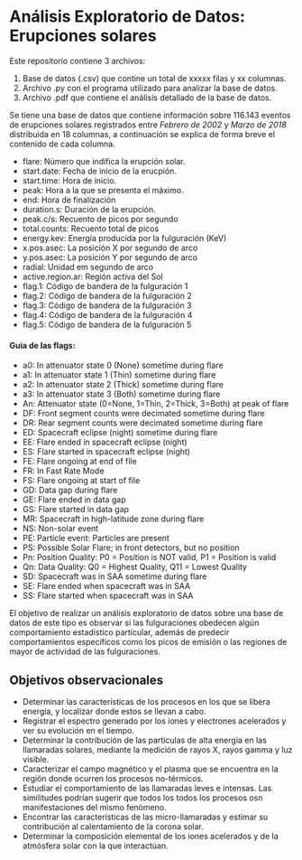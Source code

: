 # Análisis Exploratorio de Datos: Erupciones solares
Este repositorio contiene 3 archivos:
1. Base de datos (.csv) que contine un total de xxxxx filas y xx columnas.
2. Archivo .py con el programa utilizado para analizar la base de datos.
3. Archivo .pdf que contiene el análisis detallado de la base de datos.

Se tiene una base de datos que contiene información sobre 116.143 eventos de erupciones solares registrados entre *Febrero de 2002* y *Marzo de 2018* distribuida en 18 columnas, a continuación se explica de forma breve el contenido de cada columna.
- flare: Número que indifica la erupción solar.
- start.date: Fecha de inicio de la erucpión.
- start.time: Hora de inicio.
- peak: Hora a la que se presenta el máximo.
- end: Hora de finalización
- duration.s: Duración de la erupción.
- peak.c/s: Recuento de picos por segundo	
- total.counts: Recuento total de picos 
- energy.kev: Energía producida por la fulguración (KeV)
- x.pos.asec: La posición X por segundo de arco
- y.pos.asec: La posición Y por segundo de arco
- radial: Unidad em segundo de arco
- active.region.ar: Región activa del Sol 
- flag.1: Código de bandera de la fulguración 1
- flag.2: Código de bandera de la fulguración 2	
- flag.3: Código de bandera de la fulguración 3	
- flag.4: Código de bandera de la fulguración 4	
- flag.5: Código de bandera de la fulguración 5

#### Guia de las flags:

- a0: In attenuator state 0 (None) sometime during flare
- a1: In attenuator state 1 (Thin) sometime during flare
- a2: In attenuator state 2 (Thick) sometime during flare
- a3: In attenuator state 3 (Both) sometime during flare
- An: Attenuator state (0=None, 1=Thin, 2=Thick, 3=Both) at peak of flare
- DF: Front segment counts were decimated sometime during flare
- DR: Rear segment counts were decimated sometime during flare
- ED: Spacecraft eclipse (night) sometime during flare
- EE: Flare ended in spacecraft eclipse (night)
- ES: Flare started in spacecraft eclipse (night)
- FE: Flare ongoing at end of file
- FR: In Fast Rate Mode
- FS: Flare ongoing at start of file
- GD: Data gap during flare
- GE: Flare ended in data gap
- GS: Flare started in data gap
- MR: Spacecraft in high-latitude zone during flare
- NS: Non-solar event
- PE: Particle event: Particles are present
- PS: Possible Solar Flare; in front detectors, but no position
- Pn: Position Quality: P0 = Position is NOT valid, P1 = Position is valid
- Qn: Data Quality: Q0 = Highest Quality, Q11 = Lowest Quality
- SD: Spacecraft was in SAA sometime during flare
- SE: Flare ended when spacecraft was in SAA
- SS: Flare started when spacecraft was in SAA

El objetivo de realizar un análisis exploratorio de datos sobre una base de datos de este tipo es observar si las fulguraciones obedecen algún comportamiento estadístico partícular, además de predecir comportamientos específicos como los picos de emisión o las regiones de mayor de actividad de las fulguraciones. 

## Objetivos observacionales

- Determinar las características de los procesos en los que se libera energía, y localizar donde estos se llevan a cabo.
- Registrar el espectro generado por los iones y electrones acelerados y ver su evolución en el tiempo.
- Determinar la contribución de las partículas de alta energía en las llamaradas solares, mediante la medición de rayos X, rayos gamma y luz visible. 
- Caracterizar el campo magnético y el plasma que se encuentra en la región donde ocurren los procesos no-térmicos.
- Estudiar el comportamiento de las llamaradas leves e intensas. Las similitudes podrían sugerir que todos los todos los procesos osn manifestaciones del mismo fenómeno.
- Encontrar las características de las micro-llamaradas y estimar su contribución al calentamiento de la corona solar.
- Determinar la composición elemental de los iones acelerados y de la atmósfera solar con la que interactúan.

